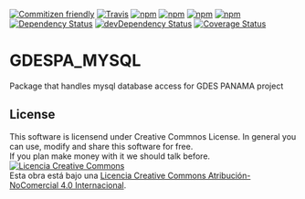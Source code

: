 [![Commitizen friendly](https://img.shields.io/badge/commitizen-friendly-brightgreen.svg)](http://commitizen.github.io/cz-cli/)
[![Travis](https://img.shields.io/travis/Ariadna-Software/gdespa_api.svg?maxAge=2592000)](https://travis-ci.org/Ariadna-Software/gdespa_api)
[![npm](https://img.shields.io/npm/v/gdespa_api.svg?maxAge=2592000)](https://www.npmjs.com/package/gdespa_api)
[![npm](https://img.shields.io/npm/l/gdespa_api.svg?maxAge=2592000)](https://creativecommons.org/licenses/by-nc/4.0/)
[![npm](https://img.shields.io/npm/dm/gdespa_api.svg?maxAge=2592000)](https://www.npmjs.com/package/gdespa_api)
[![npm](https://img.shields.io/npm/dt/gdespa_api.svg?maxAge=2592000)](https://www.npmjs.com/package/gdespa_api)
[![Dependency Status](https://david-dm.org/Ariadna-Software/gdespa_api.svg)](https://david-dm.org/Ariadna-Software/gdespa_api)
[![devDependency Status](https://david-dm.org/Ariadna-Software/gdespa_api/dev-status.svg)](https://david-dm.org/Ariadna-Software/gdespa_api#info=devDependencies)
[![Coverage Status](https://coveralls.io/repos/github/Ariadna-Software/gdespa_api/badge.svg?branch=master)](https://coveralls.io/github/Ariadna-Software/gdespa_api?branch=master)
   
# GDESPA_MYSQL  
Package that handles mysql database access for GDES PANAMA project

## License  
This software is licensend under Creative Commnos License. In general you can use, modify and share this software for free.  
If you plan make money with it we should talk before.  
<a rel="license" href="http://creativecommons.org/licenses/by-nc/4.0/"><img alt="Licencia Creative Commons" style="border-width:0" src="https://i.creativecommons.org/l/by-nc/4.0/88x31.png" /></a><br />Esta obra está bajo una <a rel="license" href="http://creativecommons.org/licenses/by-nc/4.0/">Licencia Creative Commons Atribución-NoComercial 4.0 Internacional</a>.

